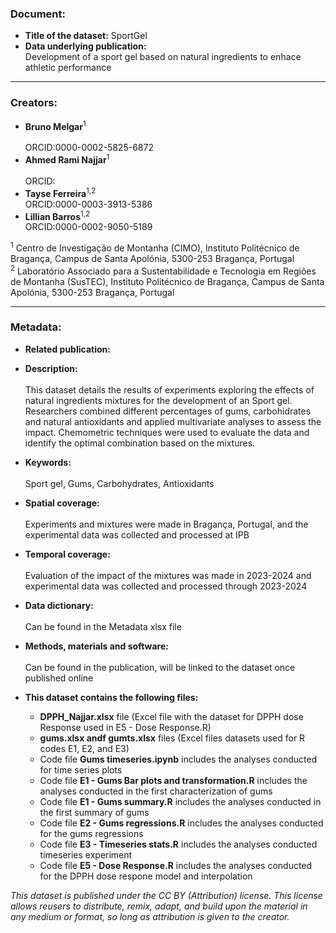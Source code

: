 ### Document:
- **Title of the dataset:** SportGel
- **Data underlying publication:** <br/>
Development of a sport gel based on natural ingredients to enhace athletic performance
---

### Creators:
- **Bruno Melgar**<sup>1</sup>  <br/>	
ORCID:0000-0002-5825-6872
- **Ahmed Rami Najjar**<sup>1</sup>  <br/>	
ORCID:
- **Tayse Ferreira**<sup>1,2</sup>  <br/>
ORCID:0000-0003-3913-5386	
- **Lillian Barros**<sup>1,2</sup>  <br/>
ORCID:0000-0002-9050-5189 


<sup>1</sup> Centro de Investigação de Montanha (CIMO), Instituto Politécnico de Bragança, Campus de Santa Apolónia, 5300-253 Bragança, Portugal <br/>
<sup>2</sup> Laboratório Associado para a Sustentabilidade e Tecnologia em Regiões de Montanha (SusTEC), Instituto Politécnico de Bragança, Campus de Santa Apolónia, 5300-253 Bragança, Portugal <br/>

---
### Metadata:
- **Related publication:**

- **Description:** <br/>	
This dataset details the results of experiments exploring the effects of natural ingredients mixtures for the development of an Sport gel. Researchers combined different percentages of gums, carbohidrates and natural antioxidants and applied multivariate analyses to assess the impact. Chemometric techniques were used to evaluate the data and identify the optimal combination based on the mixtures.

- **Keywords:** <br/>	
Sport gel, Gums, Carbohydrates, Antioxidants

- **Spatial coverage:** <br/>	
Experiments and mixtures were made in Bragança, Portugal, and the experimental data was collected and processed at IPB

- **Temporal coverage:** <br/>	
Evaluation of the impact of the mixtures was made in 2023-2024 and experimental data was collected and processed through 2023-2024

- **Data dictionary:** <br/>	
Can be found in the Metadata xlsx file

- **Methods, materials and software:** <br/>	
Can be found in the publication, will be linked to the dataset once published online

- **This dataset contains the following files:**
  - **DPPH_Najjar.xlsx** file (Excel file with the dataset for DPPH dose Response used in E5 - Dose Response.R)
  - **gums.xlsx andf gumts.xlsx** files (Excel files datasets used for R codes E1, E2, and E3)
  - Code file **Gums timeseries.ipynb** includes the analyses conducted for time series plots
  - Code file **E1 - Gums Bar plots and transformation.R** includes the analyses conducted in the first characterization of gums
  - Code file **E1 - Gums summary.R** includes the analyses conducted in the first summary of gums
  - Code file **E2 - Gums regressions.R** includes the analyses conducted for the gums regressions
  - Code file **E3 - Timeseries stats.R** includes the analyses conducted timeseries experiment
  - Code file **E5 - Dose Response.R** includes the analyses conducted for the DPPH dose respone model and interpolation

*This dataset is published under the CC BY (Attribution) license.
This license allows reusers to distribute, remix, adapt, and build upon the material in any medium or format, so long as attribution is given to the creator.*
